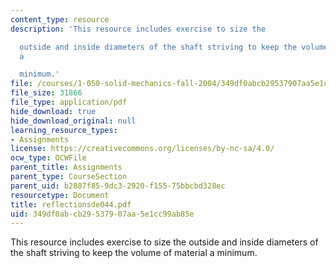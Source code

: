 ```yaml
---
content_type: resource
description: 'This resource includes exercise to size the

  outside and inside diameters of the shaft striving to keep the volume of material
  a

  minimum.'
file: /courses/1-050-solid-mechanics-fall-2004/349df0abcb29537907aa5e1cc99ab85e_reflectionsde044.pdf
file_size: 31866
file_type: application/pdf
hide_download: true
hide_download_original: null
learning_resource_types:
- Assignments
license: https://creativecommons.org/licenses/by-nc-sa/4.0/
ocw_type: OCWFile
parent_title: Assignments
parent_type: CourseSection
parent_uid: b2807f85-9dc3-2920-f155-75bbcbd328ec
resourcetype: Document
title: reflectionsde044.pdf
uid: 349df0ab-cb29-5379-07aa-5e1cc99ab85e
---
```

This resource includes exercise to size the
outside and inside diameters of the shaft striving to keep the volume of material a
minimum.